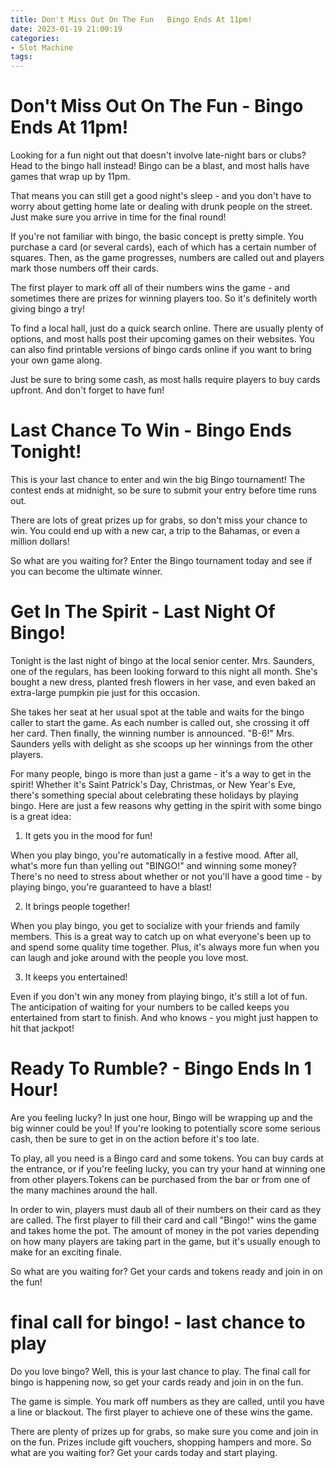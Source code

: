 ```yaml
---
title: Don't Miss Out On The Fun   Bingo Ends At 11pm!
date: 2023-01-19 21:00:19
categories:
- Slot Machine
tags:
---
```



#  Don't Miss Out On The Fun - Bingo Ends At 11pm!

Looking for a fun night out that doesn't involve late-night bars or clubs? Head to the bingo hall instead! Bingo can be a blast, and most halls have games that wrap up by 11pm.

That means you can still get a good night's sleep - and you don't have to worry about getting home late or dealing with drunk people on the street. Just make sure you arrive in time for the final round!

If you're not familiar with bingo, the basic concept is pretty simple. You purchase a card (or several cards), each of which has a certain number of squares. Then, as the game progresses, numbers are called out and players mark those numbers off their cards.

The first player to mark off all of their numbers wins the game - and sometimes there are prizes for winning players too. So it's definitely worth giving bingo a try!

To find a local hall, just do a quick search online. There are usually plenty of options, and most halls post their upcoming games on their websites. You can also find printable versions of bingo cards online if you want to bring your own game along.

Just be sure to bring some cash, as most halls require players to buy cards upfront. And don't forget to have fun!

#  Last Chance To Win - Bingo Ends Tonight!

This is your last chance to enter and win the big Bingo tournament! The contest ends at midnight, so be sure to submit your entry before time runs out.

There are lots of great prizes up for grabs, so don't miss your chance to win. You could end up with a new car, a trip to the Bahamas, or even a million dollars!

So what are you waiting for? Enter the Bingo tournament today and see if you can become the ultimate winner.

#  Get In The Spirit - Last Night Of Bingo!

Tonight is the last night of bingo at the local senior center. Mrs. Saunders, one of the regulars, has been looking forward to this night all month. She's bought a new dress, planted fresh flowers in her vase, and even baked an extra-large pumpkin pie just for this occasion.

She takes her seat at her usual spot at the table and waits for the bingo caller to start the game. As each number is called out, she crossing it off her card. Then finally, the winning number is announced. "B-6!" Mrs. Saunders yells with delight as she scoops up her winnings from the other players.

For many people, bingo is more than just a game - it's a way to get in the spirit! Whether it's Saint Patrick's Day, Christmas, or New Year's Eve, there's something special about celebrating these holidays by playing bingo. Here are just a few reasons why getting in the spirit with some bingo is a great idea:

1) It gets you in the mood for fun!

When you play bingo, you're automatically in a festive mood. After all, what's more fun than yelling out "BINGO!" and winning some money? There's no need to stress about whether or not you'll have a good time - by playing bingo, you're guaranteed to have a blast!

2) It brings people together!

When you play bingo, you get to socialize with your friends and family members. This is a great way to catch up on what everyone's been up to and spend some quality time together. Plus, it's always more fun when you can laugh and joke around with the people you love most.

3) It keeps you entertained!

Even if you don't win any money from playing bingo, it's still a lot of fun. The anticipation of waiting for your numbers to be called keeps you entertained from start to finish. And who knows - you might just happen to hit that jackpot!

#  Ready To Rumble? - Bingo Ends In 1 Hour!

Are you feeling lucky? In just one hour, Bingo will be wrapping up and the big winner could be you! If you're looking to potentially score some serious cash, then be sure to get in on the action before it's too late.

To play, all you need is a Bingo card and some tokens. You can buy cards at the entrance, or if you're feeling lucky, you can try your hand at winning one from other players.Tokens can be purchased from the bar or from one of the many machines around the hall.

In order to win, players must daub all of their numbers on their card as they are called. The first player to fill their card and call "Bingo!" wins the game and takes home the pot. The amount of money in the pot varies depending on how many players are taking part in the game, but it's usually enough to make for an exciting finale.

So what are you waiting for? Get your cards and tokens ready and join in on the fun!

#  final call for bingo! - last chance to play

Do you love bingo? Well, this is your last chance to play. The final call for bingo is happening now, so get your cards ready and join in on the fun.

The game is simple. You mark off numbers as they are called, until you have a line or blackout. The first player to achieve one of these wins the game.

There are plenty of prizes up for grabs, so make sure you come and join in on the fun. Prizes include gift vouchers, shopping hampers and more. So what are you waiting for? Get your cards today and start playing.